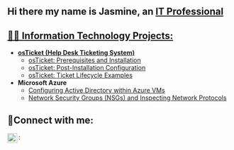## Hi there my name is Jasmine, an <a href="www.linkedin.com/in/jasmine-willis-15ab6348"> IT Professional 

<h2>👨‍💻 Information Technology Projects:</h2>

- <b>osTicket (Help Desk Ticketing System)</b>
  - [osTicket: Prerequisites and Installation](https://github.com/JasmineWillis2117/osticket-prereqs)
  - [osTicket: Post-Installation Configuration](https://github.com/JasmineWillis2117/post-install-config)
  - [osTicket: Ticket Lifecycle Examples](https://github.com/JasmineWillis2117/ticket-lifecycle)
- <b>Microsoft Azure</b>
  - [Configuring Active Directory within Azure VMs](https://github.com/JasmineWillis2117/configure-ad)
  - [Network Security Groups (NSGs) and Inspecting Network Protocols](https://github.com/JasmineWillis2117/azure-network-protocols)


<h2>🤳Connect with me:</h2>
<img align="left" alt="Josh | LinkedIn" width="22px" src="https://cdn.jsdelivr.net/npm/simple-icons@v3/icons/linkedin.svg" />: 
